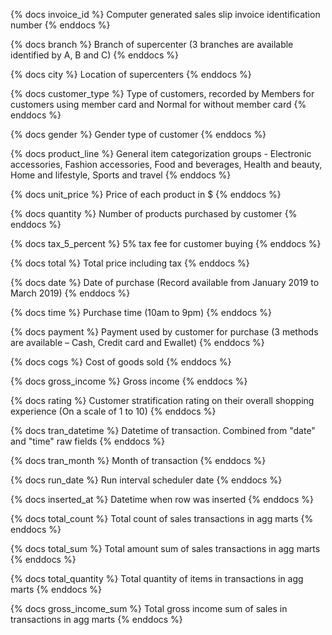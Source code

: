 {% docs invoice_id %}
Computer generated sales slip invoice identification number
{% enddocs %}

{% docs branch %}
Branch of supercenter (3 branches are available identified by A, B and C)
{% enddocs %}

{% docs city %}
Location of supercenters
{% enddocs %}

{% docs customer_type %}
Type of customers, recorded by Members for customers using member card and Normal for without member card
{% enddocs %}

{% docs gender %}
Gender type of customer
{% enddocs %}

{% docs product_line %}
General item categorization groups - Electronic accessories, Fashion accessories, Food and beverages, Health and beauty, Home and lifestyle, Sports and travel
{% enddocs %}

{% docs unit_price %}
Price of each product in $
{% enddocs %}

{% docs quantity %}
Number of products purchased by customer
{% enddocs %}

{% docs tax_5_percent %}
5% tax fee for customer buying
{% enddocs %}

{% docs total %}
Total price including tax
{% enddocs %}

{% docs date %}
Date of purchase (Record available from January 2019 to March 2019)
{% enddocs %}

{% docs time %}
Purchase time (10am to 9pm)
{% enddocs %}

{% docs payment %}
Payment used by customer for purchase (3 methods are available – Cash, Credit card and Ewallet)
{% enddocs %}

{% docs cogs %}
Cost of goods sold
{% enddocs %}

{% docs gross_income %}
Gross income
{% enddocs %}

{% docs rating %}
Customer stratification rating on their overall shopping experience (On a scale of 1 to 10)
{% enddocs %}



{% docs tran_datetime %}
Datetime of transaction. Combined from "date" and "time" raw fields
{% enddocs %}

{% docs tran_month %}
Month of transaction
{% enddocs %}

{% docs run_date %}
Run interval scheduler date
{% enddocs %}

{% docs inserted_at %}
Datetime when row was inserted
{% enddocs %}


{% docs total_count %}
Total count of sales transactions in agg marts
{% enddocs %}

{% docs total_sum %}
Total amount sum of sales transactions in agg marts
{% enddocs %}

{% docs total_quantity %}
Total quantity of items in transactions in agg marts
{% enddocs %}

{% docs gross_income_sum %}
Total gross income sum of sales in transactions in agg marts
{% enddocs %}









